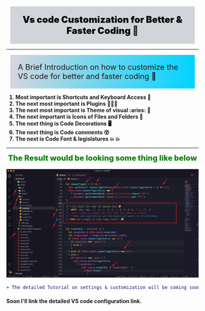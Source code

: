 <style type="text/css">

  .normalGap {
      margin:10px;
      padding:20px;
  }

  .normalBg {
      background-color:#d1d5da;
      color:black;
  }

  .gradient1 {
    background: rgb(2,0,36);
    background: linear-gradient(90deg, rgb(2,0,36,1) 0%, rgb(214,214,222,1) 0%, rgb(0,212,255,1) 100%);
  }

  .h1Size {
      font-size:24px;
  }

  .h2Size {
    font-size:20px;
  }

</style>

<link rel="stylesheet" href="../Content/CSS/vs.css">

<div class="normalBg h1Size normalGap" style="font-weight:900;text-align:center">Vs code Customization for Better & Faster Coding 💯</div>

---

<div class="gradient1 h2Size normalGap" style="font-weight:400;left:10px;right:10px">A Brief Introduction on how to customize the VS code for better and faster coding 🤩
</div>

<section>
    <ol style="font-weight:700">
        <li> Most important is Shortcuts and Keyboard Access 💯</li>
        <li>The next most important is Plugins 🥇🥇🥇</li>
        <li>The next most important is Theme of visual :aries: 🤤</li>
        <li>The next important is Icons of Files and Folders 📁</li>
        <li>The next thing is Code Decorations 🖥️</li>
        <li>The next thing is Code comments 😵</li>
        <li>The next is Code Font & legislatures 💥 💥</li>
    </ol>
</section>

<!--  The Result would be looking some thing like below -->

---

<div style="text-align:center;font-weight:800;font-size:20px;color:green">The Result would be looking some thing like below </div>
<br />

<img src="../Content/Screens/full VS code SS.png" alt="Getting Started" />

```diff
+ The detailed Tutorial on settings & customization will be coming soon
```

#### Soon I'll link the detailed VS code configuration link.

<!-- h1: 32px, h2: 24px, h3: 18.72px, h4: 16px, h5: 13.28px, h6: 12px -->
